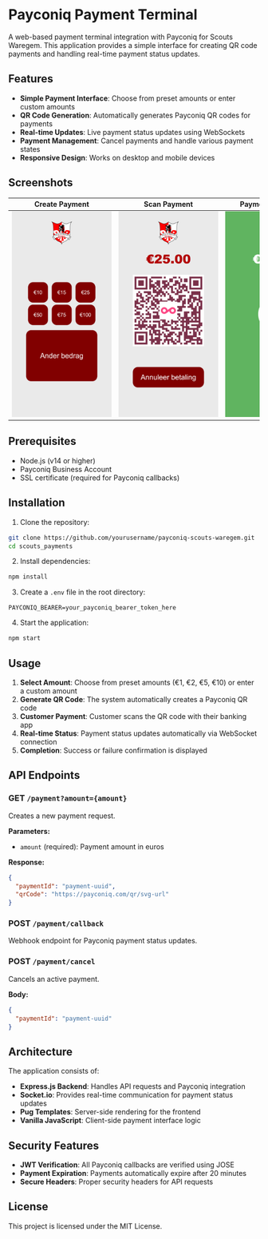 # Payconiq Payment Terminal

A web-based payment terminal integration with Payconiq for Scouts Waregem. This application provides a simple interface for creating QR code payments and handling real-time payment status updates.

## Features

- **Simple Payment Interface**: Choose from preset amounts or enter custom amounts
- **QR Code Generation**: Automatically generates Payconiq QR codes for payments
- **Real-time Updates**: Live payment status updates using WebSockets
- **Payment Management**: Cancel payments and handle various payment states
- **Responsive Design**: Works on desktop and mobile devices

## Screenshots

| Create Payment | Scan Payment | Payment Succeeded | Payment Failed |
|----------------|--------------|-------------------|----------------|
| <img src=".github/images/create-payment.png" style="max-width: 200px; height: auto;" alt="Create Payment"> | <img src=".github/images/scan-payment.png" style="max-width: 200px; height: auto;" alt="Scan Payment"> | <img src=".github/images/payment-succeeded.png" style="max-width: 200px; height: auto;" alt="Payment Succeeded"> | <img src=".github/images/payment-failed.png" style="max-width: 200px; height: auto;" alt="Payment Failed"> |

## Prerequisites

- Node.js (v14 or higher)
- Payconiq Business Account
- SSL certificate (required for Payconiq callbacks)

## Installation

1. Clone the repository:
```bash
git clone https://github.com/yourusername/payconiq-scouts-waregem.git
cd scouts_payments
```

2. Install dependencies:
```bash
npm install
```

3. Create a `.env` file in the root directory:
```env
PAYCONIQ_BEARER=your_payconiq_bearer_token_here
```

4. Start the application:
```bash
npm start
```

## Usage

1. **Select Amount**: Choose from preset amounts (€1, €2, €5, €10) or enter a custom amount
2. **Generate QR Code**: The system automatically creates a Payconiq QR code
3. **Customer Payment**: Customer scans the QR code with their banking app
4. **Real-time Status**: Payment status updates automatically via WebSocket connection
5. **Completion**: Success or failure confirmation is displayed

## API Endpoints

### GET `/payment?amount={amount}`
Creates a new payment request.

**Parameters:**
- `amount` (required): Payment amount in euros

**Response:**
```json
{
  "paymentId": "payment-uuid",
  "qrCode": "https://payconiq.com/qr/svg-url"
}
```

### POST `/payment/callback`
Webhook endpoint for Payconiq payment status updates.

### POST `/payment/cancel`
Cancels an active payment.

**Body:**
```json
{
  "paymentId": "payment-uuid"
}
```

## Architecture

The application consists of:

- **Express.js Backend**: Handles API requests and Payconiq integration
- **Socket.io**: Provides real-time communication for payment status updates
- **Pug Templates**: Server-side rendering for the frontend
- **Vanilla JavaScript**: Client-side payment interface logic

## Security Features

- **JWT Verification**: All Payconiq callbacks are verified using JOSE
- **Payment Expiration**: Payments automatically expire after 20 minutes
- **Secure Headers**: Proper security headers for API requests



## License

This project is licensed under the MIT License.
